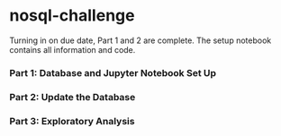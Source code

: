 #  nosql-challenge
Turning in on due date, Part 1 and 2 are complete. The setup notebook contains all information and code.
### Part 1: Database and Jupyter Notebook Set Up
### Part 2: Update the Database
### Part 3: Exploratory Analysis
